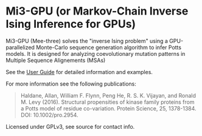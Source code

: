 Mi3-GPU (or Markov-Chain Inverse Ising Inference for GPUs)
===================================================================

Mi3-GPU (Mee-three) solves the "inverse Ising problem" using a GPU-parallelized Monte-Carlo sequence generation algorithm to infer Potts models. It is designed for analyzing coevolutionary mutation patterns in Multiple Sequence Alignements (MSAs)

See the [User Guide](UserGuide.md) for detailed information and examples.

For more information see the following publications:

> Haldane, Allan, William F. Flynn, Peng He, R. S. K. Vijayan, and Ronald M. Levy (2016). 
> Structural propensities of kinase family proteins from a Potts model of residue co-variation. 
> Protein Science, 25, 1378-1384. DOI: 10.1002/pro.2954.

Licensed under GPLv3, see source for contact info.
